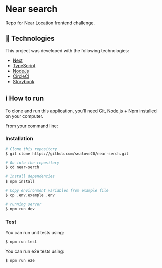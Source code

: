 # Near search

Repo for Near Location frontend challenge.

## :rocket: Technologies

This project was developed with the following technologies:

- [Next][nextjs]
- [TypeScript][typescript]
- [NodeJs][nodejs]
- [CircleCI][circleci]
- [Storybook][storybook]

## :information_source: How to run

To clone and run this application, you'll need [Git](https://git-scm.com), [Node.js][nodejs] + [Npm][npm] installed on your computer.

From your command line:

### Installation

```bash
# Clone this repository
$ git clone https://github.com/sealove20/near-serch.git

# Go into the repository
$ cd near-serch

# Install dependencies
$ npm install

# Copy environment variables from example file
$ cp .env.example .env

# running server
$ npm run dev
```

### Test

You can run unit tests using:

```bash
$ npm run test
```

You can run e2e tests using:
```bash
$ npm run e2e
```

[typescript]: https://www.typescriptlang.org/
[nextjs]: https://nextjs.org/
[npm]: https://www.npmjs.com/
[nodejs]: https://nodejs.org/
[graphql]: https://graphql.org/
[relay]: https://relay.dev/
[circleci]: https://circleci.com/
[storybook]: https://storybook.js.org/

